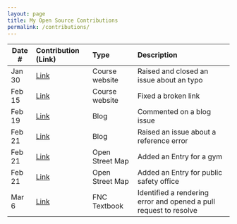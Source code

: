 ```yaml
---
layout: page
title: My Open Source Contributions
permalink: /contributions/
---
```


<!--
Type of the contribution should be "Wikipedia edit", "OpenStreet Map feature", "Documentation", "Course website", "Blog",
"Browser Add-on", etc.

The description should include a brief summary of what you did.

The link should bring us to a public page that shows your contribution.

Replace the first row with your own contribution.

-->

| Date # | Contribution (Link)                                               | Type            | Description                                                       |
| ------ | :---------------------------------------------------------------- | :-------------- | :---------------------------------------------------------------- |
| Jan 30 | [Link](https://github.com/joannakl/ossd/issues/34)                | Course website  | Raised and closed an issue about an typo                          |
| Feb 15 | [Link](https://github.com/joannakl/ossd/pull/46#issue-1586165097) | Course website  | Fixed a broken link                                               |
| Feb 19 | [Link](https://edstem.org/us/courses/34501/discussion/2620574)    | Blog            | Commented on a blog issue                                         |
| Feb 21 | [Link](https://github.com/ossd-s23/Charlie-XIAO-weekly/issues/2)  | Blog            | Raised an issue about a reference error                           |
| Feb 21 | [Link](https://www.openstreetmap.org/changeset/132838938)         | Open Street Map | Added an Entry for a gym                                          |
| Feb 21 | [Link](https://www.openstreetmap.org/changeset/132839107)         | Open Street Map | Added an Entry for public safety office                           |
| Mar 6  | [Link](https://github.com/fncbook/fnc/pull/8)                     | FNC Textbook    | Identified a rendering error and opened a pull request to resolve |
